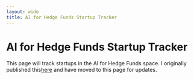 ```yaml
---
layout: wide
title: AI for Hedge Funds Startup Tracker
---
```


# AI for Hedge Funds Startup Tracker

This page will track startups in the AI for Hedge Funds space. I originally published this[here](https://magis.substack.com/p/genai-for-hedge-funds-startups) and have moved to this page for updates.

<div style="min-height:3160px" id="datawrapper-vis-6OdWG"><script type="text/javascript" defer src="https://datawrapper.dwcdn.net/6OdWG/embed.js" charset="utf-8" data-target="#datawrapper-vis-6OdWG"></script><noscript><img src="https://datawrapper.dwcdn.net/6OdWG/full.png" alt="" /></noscript></div>